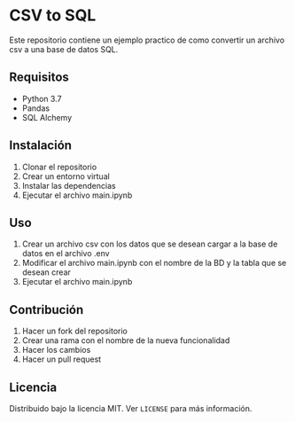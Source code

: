 # CSV to SQL
Este repositorio contiene un ejemplo practico de como convertir un archivo csv a una base de datos SQL.

## Requisitos

- Python 3.7
- Pandas
- SQL Alchemy

## Instalación

1. Clonar el repositorio
2. Crear un entorno virtual
3. Instalar las dependencias
4. Ejecutar el archivo main.ipynb

## Uso

1. Crear un archivo csv con los datos que se desean cargar a la base de datos en el archivo .env
2. Modificar el archivo main.ipynb con el nombre de la BD y la tabla que se desean crear
3. Ejecutar el archivo main.ipynb

## Contribución

1. Hacer un fork del repositorio
2. Crear una rama con el nombre de la nueva funcionalidad
3. Hacer los cambios
4. Hacer un pull request

## Licencia

Distribuido bajo la licencia MIT. Ver `LICENSE` para más información.
